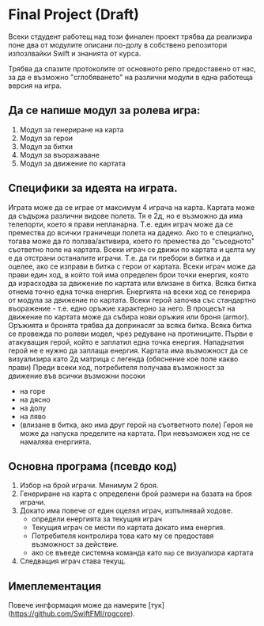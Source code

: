 # Final Project (Draft)
Всеки стдудент работещ над този финален проект трябва да реализира поне два от модулите описани по-долу в собствено репозитори изпозлвайки Swift и знанията от курса. 

Трябва да спазите протоколите от основното репо предоставено от нас, за да е възможно "сглобяването" на различни модули в една работеща версия на игра.

## Да се напише модул за ролева игра:


1. Модул за генериране на карта
2. Модул за герои
3. Модул за битки
4. Модул за въоражаване 
5. Модул за движение по картата

## Специфики за идеята на играта.
Играта може да се играе от максимум 4 играча на карта. Картата може да съдържа различни видове полета. 
Тя е 2д, но е възможно да има телепорти, което я прави непланарна. Т.е. един играч може да се премества 
до всички граничещи полета на дадено. Ако то е специално, тогава може да го ползва/активира, което го премества
до "съседното" съответно поле на картата.
Всеки играч се движи по картата и целта му е да отстрани останалите играчи. Т.е. да ги пребори в битка и да оцелее, ако се изправи в битка с герои от картата. 
Всеки играч може да прави един ход, в който той има определен брои точки енергия, която да израсходва за движение по картата или влизане в битка. Всяка битка отнема точно една точка енергия. Енергията на всеки ход се генерира от модула за движение по картата. 
Всеки герой започва със стандартно въоражение - т.е. едно оръжие характерно за него. В процесът на движение по картата може да събира нови оръжия или броня (armor). Оръжията и бронята трябва да допринасят за всяка битка.
Всяка битка се провежда по ролеви модел, чрез редуване на протиниците. Първи е атакуващия герой, който е заплатил една точка енергия. Нападнатия герой не е нужно да заплаща енергия.
Картата има възможност да се визуализира като 2д матрица с легенда (обяснение кое поле какво прави)
Преди всеки ход, потребителя получава възможност за движение във всички възможни посоки 
* на горе
* на дясно
* на долу
* на ляво
* (влизане в битка, ако има друг герой на съответното поле)
Героя не може да напуска пределите на картата. При невъзможен ход не се намалява енергията.

## Основна програма (псевдо код)

1. Избор на брой играчи. Минимум 2 броя.
1. Генериране на карта с определени брой размери на базата на броя играчи.
1. Докато има повече от един оцелял играч, изпълнявай ходове.
    * определи енергията за текущия играч
    * Текущия играч се мести по картата докато има енергия. 
    * Потребителя контролира това като му се предоставя възможност за действие.
    * ако се въведе системна команда като `map` се визуализра картата
1. Следващия играч става текущ.

## Имеплементация 

Повече ингформация може да намерите [тук] (https://github.com/SwiftFMI/rpgcore).
